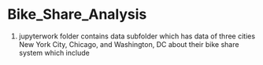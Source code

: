 # Bike_Share_Analysis

1. jupyterwork folder contains data subfolder which has data of three cities New York City, Chicago, and Washington, DC about
      their bike share system which include 


